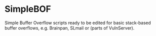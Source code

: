# SimpleBOF

Simple Buffer Overflow scripts ready to be edited for basic stack-based buffer overflows, e.g. Brainpan, SLmail or (parts of VulnServer).
